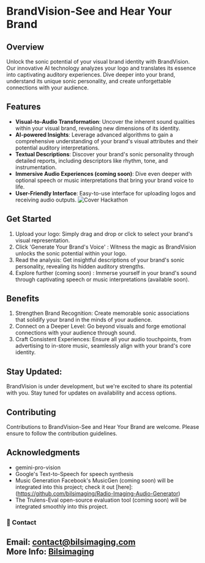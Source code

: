 # BrandVision-See and Hear Your Brand

## Overview
Unlock the sonic potential of your visual brand identity with BrandVision. Our innovative AI technology analyzes your logo and translates its essence into captivating auditory experiences. Dive deeper into your brand, understand its unique sonic personality, and create unforgettable connections with your audience.

## Features

- **Visual-to-Audio Transformation**: Uncover the inherent sound qualities within your visual brand, revealing new dimensions of its identity.
- **AI-powered Insights**: Leverage advanced algorithms to gain a comprehensive understanding of your brand's visual attributes and their potential auditory interpretations.
- **Textual Descriptions**: Discover your brand's sonic personality through detailed reports, including descriptors like rhythm, tone, and instrumentation.
- **Immersive Audio Experiences (coming soon)**: Dive even deeper with optional speech or music interpretations that bring your brand voice to life.
- **User-Friendly Interface**: Easy-to-use interface for uploading logos and receiving audio outputs.
![Cover Hackathon]([Image](https://github.com/bilsimaging/BrandVision/blob/main/Cover%20Project.png?raw=true))
## Get Started

1. Upload your logo: Simply drag and drop or click to select your brand's visual representation.
2. Click 'Generate Your Brand's Voice' : Witness the magic as BrandVision unlocks the sonic potential within your logo.
3. Read the analysis: Get insightful descriptions of your brand's sonic personality, revealing its hidden auditory strengths.
4. Explore further (coming soon) : Immerse yourself in your brand's sound through captivating speech or music interpretations (available soon).

## Benefits

1. Strengthen Brand Recognition: Create memorable sonic associations that solidify your brand in the minds of your audience.
2. Connect on a Deeper Level: Go beyond visuals and forge emotional connections with your audience through sound.
3. Craft Consistent Experiences: Ensure all your audio touchpoints, from advertising to in-store music, seamlessly align with your brand's core identity.


## Stay Updated:
BrandVision is under development, but we're excited to share its potential with you. Stay tuned for updates on availability and access options.

## Contributing
Contributions to BrandVision-See and Hear Your Brand are welcome. Please ensure to follow the contribution guidelines.

## Acknowledgments
- gemini-pro-vision 
- Google's Text-to-Speech for speech synthesis
- Music Generation Facebook's MusicGen (coming soon) will be integrated into this project; check it out [here]: (https://github.com/bilsimaging/Radio-Imaging-Audio-Generator)
- The Trulens-Eval open-source evaluation tool (coming soon) will be integrated smoothly into this project.
### 💬 Contact
Email: [contact@bilsimaging.com](mailto:contact@bilsimaging.com)  
More Info: [Bilsimaging](https://bilsimaging.com)
---
